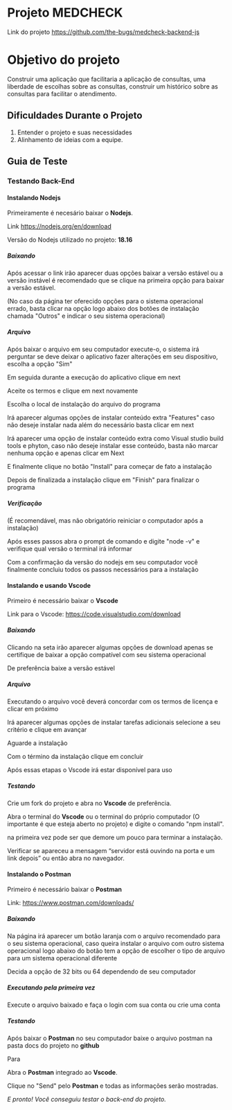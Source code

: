 # Projeto MEDCHECK

Link do projeto <https://github.com/the-bugs/medcheck-backend-js>

# Objetivo do projeto

Construir uma aplicação que facilitaria a aplicação de consultas, uma liberdade de escolhas sobre as consultas, construir um histórico sobre as consultas para facilitar o atendimento.

## Dificuldades Durante o Projeto

1. Entender o projeto e suas necessidades
2. Alinhamento de ideias com a equipe.

## Guia de Teste

### Testando Back-End

#### Instalando Nodejs

Primeiramente é necesário baixar o **Nodejs**.

Link <https://nodejs.org/en/download>

Versão do Nodejs utilizado no projeto: **18.16**

##### Baixando

Após acessar o link irão aparecer duas opções
baixar a versão estável ou a versão instável
é recomendado que se clique na primeira opção para baixar a versão estável.

(No caso da página ter oferecido opções para o 
sistema operacional errado, basta clicar na opção
logo abaixo dos botões de instalação chamada "Outros" 
e indicar o seu sistema operacional)

##### Arquivo

Após baixar o arquivo em seu computador execute-o, o sistema irá
perguntar se deve deixar o aplicativo fazer alterações em seu
dispositivo, escolha a opção "Sim"

Em seguida durante a execução do aplicativo clique em next

Aceite os termos e clique em next novamente

Escolha o local de instalação do arquivo do programa 

Irá aparecer algumas opções de instalar conteúdo extra "Features"
caso não deseje instalar nada além do necessário basta clicar em next

Irá aparecer uma opção de instalar conteúdo extra como 
Visual studio build tools e phyton, caso não deseje instalar
esse conteúdo, basta não marcar nenhuma opção
e apenas clicar em Next

E finalmente clique no botão "Install" 
para começar de fato a instalação

Depois de finalizada a instalação clique em "Finish" 
para finalizar o programa

##### Verificação

(É recomendável, mas não obrigatório reiniciar 
o computador após a instalação)

Após esses passos abra o prompt de comando e digite "node -v" e verifique qual versão o terminal irá informar

Com a confirmação da versão do nodejs em seu computador 
você finalmente concluiu todos os passos necessários para a instalação

#### Instalando e usando Vscode

Primeiro é necessário baixar o **Vscode**

Link para o Vscode: <https://code.visualstudio.com/download>

##### Baixando

Clicando na seta irão aparecer algumas opções de download
apenas se certifique de baixar a opção compatível
com seu sistema operacional

De preferência baixe a versão estável

##### Arquivo

Executando o arquivo você deverá concordar com os termos de licença
e clicar em próximo

Irá aparecer algumas opções de instalar tarefas adicionais 
selecione a seu critério e clique em avançar

Aguarde a instalação

Com o término da instalação clique em concluir

Após essas etapas o Vscode irá estar disponível para uso

##### Testando

Crie um fork do projeto e abra no **Vscode** de preferência.

Abra o terminal do **Vscode** ou o terminal do próprio computador (O importante é que esteja aberto no projeto) e digite o comando "npm install".

na primeira vez pode ser que demore um pouco para terminar a instalação.

Verificar se apareceu a mensagem “servidor está ouvindo na porta e um link depois” ou então abra no navegador.

#### Instalando o Postman

Primeiro é necessário baixar o **Postman**

Link: <https://www.postman.com/downloads/>

##### Baixando

Na página irá aparecer um botão laranja com o arquivo recomendado
para o seu sistema operacional, caso queira instalar o arquivo
com outro sistema operacional logo abaixo do botão tem a opção
de escolher o tipo de arquivo para um sistema operacional diferente

Decida a opção de 32 bits ou 64 dependendo de seu computador

##### Executando pela primeira vez

Execute o arquivo baixado e faça o login com sua conta ou
crie uma conta

##### Testando

Após baixar o **Postman** no seu computador baixe o arquivo postman na pasta docs do projeto no **github**

Para

Abra o **Postman** integrado ao **Vscode**.

Clique no "Send" pelo **Postman** e todas as informações serão mostradas.

_E pronto! Você conseguiu testar o back-end do projeto._